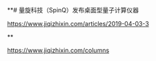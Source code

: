 


**# 量旋科技（SpinQ）发布桌面型量子计算仪器

https://www.jiqizhixin.com/articles/2019-04-03-3









**





https://www.jiqizhixin.com/columns






















